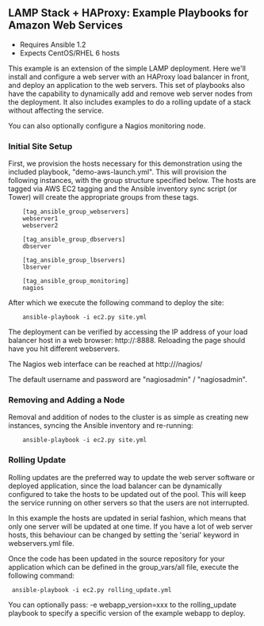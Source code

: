 LAMP Stack + HAProxy: Example Playbooks for Amazon Web Services
-----------------------------------------------------------------------------

- Requires Ansible 1.2
- Expects CentOS/RHEL 6 hosts

This example is an extension of the simple LAMP deployment. Here we'll install
and configure a web server with an HAProxy load balancer in front, and deploy
an application to the web servers. This set of playbooks also have the
capability to dynamically add and remove web server nodes from the deployment.
It also includes examples to do a rolling update of a stack without affecting
the service.

You can also optionally configure a Nagios monitoring node.

### Initial Site Setup

First, we provision the hosts necessary for this demonstration using the included playbook, "demo-aws-launch.yml". This will provision the following instances, with the group structure specified below. The hosts are tagged via AWS EC2 tagging and the Ansible inventory sync script (or Tower) will create the appropriate groups from these tags.

		[tag_ansible_group_webservers]
		webserver1
		webserver2
		
		[tag_ansible_group_dbservers]
		dbserver
		
		[tag_ansible_group_lbservers]
		lbserver
		
		[tag_ansible_group_monitoring]
		nagios

After which we execute the following command to deploy the site:

		ansible-playbook -i ec2.py site.yml

The deployment can be verified by accessing the IP address of your load
balancer host in a web browser: http://<ip-of-lb>:8888. Reloading the page
should have you hit different webservers.

The Nagios web interface can be reached at http://<ip-of-nagios>/nagios/

The default username and password are "nagiosadmin" / "nagiosadmin".

### Removing and Adding a Node

Removal and addition of nodes to the cluster is as simple as creating new instances, syncing the
Ansible inventory and re-running:

        ansible-playbook -i ec2.py site.yml

### Rolling Update

Rolling updates are the preferred way to update the web server software or
deployed application, since the load balancer can be dynamically configured
to take the hosts to be updated out of the pool. This will keep the service
running on other servers so that the users are not interrupted.

In this example the hosts are updated in serial fashion, which means that
only one server will be updated at one time. If you have a lot of web server
hosts, this behaviour can be changed by setting the 'serial' keyword in
webservers.yml file.

Once the code has been updated in the source repository for your application
which can be defined in the group_vars/all file, execute the following
command:

	 ansible-playbook -i ec2.py rolling_update.yml

You can optionally pass: -e webapp_version=xxx to the rolling_update
playbook to specify a specific version of the example webapp to deploy.
